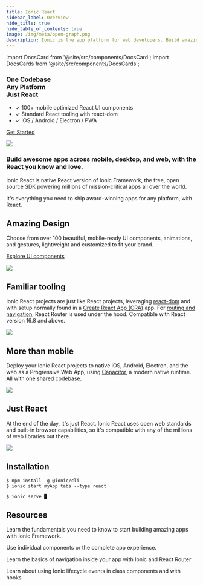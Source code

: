 ```yaml
---
title: Ionic React
sidebar_label: Overview
hide_title: true
hide_table_of_contents: true
image: /img/meta/open-graph.png
description: Ionic is the app platform for web developers. Build amazing mobile, web, and desktop apps all with one shared code base and open web standards
---
```


import DocsCard from '@site/src/components/DocsCard';
import DocsCards from '@site/src/components/DocsCards';

<div class='flex main-flex'>
  <div class="pull-left">
  <h3>One Codebase <br/> Any Platform <br/> <strong>Just React</strong></h3>

- ✓ 100+ mobile optimized React UI components
- ✓ Standard React tooling with react-dom
- ✓ iOS / Android / Electron / PWA

[Get Started](#installation)

  </div>

  <div class="pull-right">
  <img src="/docs/img/frameworks/react-logo.png" />
  </div>
</div>

### Build awesome apps across mobile, desktop, and web, with the React you know and love.

Ionic React is native React version of Ionic Framework, the free, open source SDK powering millions of mission-critical apps all over the world.

It's everything you need to ship award-winning apps for any platform, with React.

<div class="flex" >

<div class="pull-left">

## Amazing Design

Choose from over 100 beautiful, mobile-ready UI components, animations, and gestures, lightweight and customized to fit your brand.

[Explore UI components](/docs/components)

</div>

<div class="pull-right">
  <img src="/docs/icons/feature-guide-components-icon.png" />
</div>

</div>

<div class="flex reverse" >

<div class="pull-left">

## Familiar tooling

Ionic React projects are just like React projects, leveraging [react-dom](https://reactjs.org/docs/react-dom.html) and with setup normally found in a [Create React App (CRA)](https://github.com/facebook/create-react-app) app. For [routing and navigation](/docs/react/navigation), React Router is used under the hood.
Compatible with React version 16.8 and above.

</div>

<div class="pull-right">
  <img src="/docs/img/frameworks/react-cli.png" class="cli" />
</div>

</div>

<div class="flex">

<div class="pull-left">

## More than mobile

Deploy your Ionic React projects to native iOS, Android, Electron, and the web as a Progressive Web App, using [Capacitor](https://capacitor.ionicframework.com), a modern native runtime. All with one shared codebase.

</div>

<div class="pull-right">
  <img src="/docs/img/native-platforms/group-shot.png" />
</div>

</div>

<div class="flex reverse">

  <div class="pull-left">

## Just React

At the end of the day, it's just React. Ionic React uses open web standards and built-in browser capabilities, so it's compatible with any of the millions of web libraries out there.

  </div>

  <div class="pull-right">
    <img src="/docs/img/frameworks/react.svg" />
  </div>

</div>

## Installation

```shell-session
$ npm install -g @ionic/cli
$ ionic start myApp tabs --type react

$ ionic serve █
```

## Resources

<DocsCards>
  <DocsCard header="Getting Started" href="react/your-first-app" icon="/icons/feature-component-actionsheet-icon.png">
    <p>Learn the fundamentals you need to know to start building amazing apps with Ionic Framework.</p>
  </DocsCard>

  <DocsCard header="Add Ionic to Existing React App" href="https://dev.to/ionic/adding-ionic-react-to-an-existing-react-project-4kib" icon="/icons/logo-react-icon.png">
    <p>Use individual components or the complete app experience.</p>
  </DocsCard>

  <DocsCard header="Navigation" href="react/navigation" icon="/icons/feature-component-navigation-icon.png">
    <p>Learn the basics of navigation inside your app with Ionic and React Router</p>
  </DocsCard>

  <DocsCard header="Lifecycle" href="react/lifecycle" icon="/icons/feature-guide-components-icon.png">
    <p>Learn about using Ionic lifecycle events in class components and with hooks</p>
  </DocsCard>

</DocsCards>
